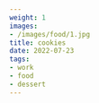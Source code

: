 ```yaml
---
weight: 1
images:
- /images/food/1.jpg
title: cookies
date: 2022-07-23
tags:
- work
- food
- dessert
---
```

